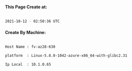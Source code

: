 
   
#### This Page Create at:

```bash

2021-10-12 - 02:50:36 UTC

```

#### Create By Machine:

```bash

Host Name : fv-az28-630

platform  : Linux-5.8.0-1042-azure-x86_64-with-glibc2.31

Ip Local  : 10.1.0.65

```

